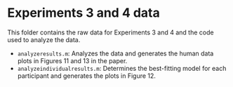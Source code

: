 Experiments 3 and 4 data
========================

This folder contains the raw data for Experiments 3 and 4 and the code used to analyze the data.

* `analyzeresults.m`: Analyzes the data and generates the human data plots in Figures 11 and 13 in the paper.
* `analyzeindividualresults.m`: Determines the best-fitting model for each participant and generates the plots in Figure 12.
